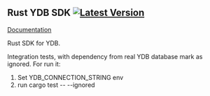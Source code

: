 ## Rust YDB SDK [![Latest Version](https://img.shields.io/crates/v/ydb.svg)](https://crates.io/crates/ydb)
[Documentation](https://docs.rs/ydb)

Rust SDK for YDB.


Integration tests, with dependency from real YDB database mark as ignored.
For run it:
1. Set YDB_CONNECTION_STRING env
2. run cargo test -- --ignored
